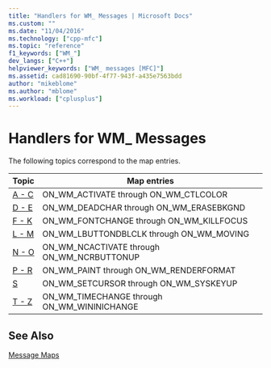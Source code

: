 ```yaml
---
title: "Handlers for WM_ Messages | Microsoft Docs"
ms.custom: ""
ms.date: "11/04/2016"
ms.technology: ["cpp-mfc"]
ms.topic: "reference"
f1_keywords: ["WM_"]
dev_langs: ["C++"]
helpviewer_keywords: ["WM_ messages [MFC]"]
ms.assetid: cad81690-90bf-4f77-943f-a435e7563bdd
author: "mikeblome"
ms.author: "mblome"
ms.workload: ["cplusplus"]
---
```

# Handlers for WM_ Messages
The following topics correspond to the map entries.  
  
|Topic|Map entries|  
|-----------|-----------------|  
|[A - C](../../mfc/reference/wm-message-handlers-a-c.md)|ON_WM_ACTIVATE through ON_WM_CTLCOLOR|  
|[D - E](../../mfc/reference/wm-message-handlers-d-e.md)|ON_WM_DEADCHAR through ON_WM_ERASEBKGND|  
|[F - K](../../mfc/reference/wm-message-handlers-f-k.md)|ON_WM_FONTCHANGE through ON_WM_KILLFOCUS|  
|[L - M](../../mfc/reference/wm-message-handlers-l-m.md)|ON_WM_LBUTTONDBLCLK through ON_WM_MOVING|  
|[N - O](../../mfc/reference/wm-message-handlers-n-o.md)|ON_WM_NCACTIVATE through ON_WM_NCRBUTTONUP|  
|[P - R](../../mfc/reference/wm-messages-p-r.md)|ON_WM_PAINT through ON_WM_RENDERFORMAT|  
|[S](../../mfc/reference/wm-messages-s.md)|ON_WM_SETCURSOR through ON_WM_SYSKEYUP|  
|[T - Z](../../mfc/reference/wm-messages-t-z.md)|ON_WM_TIMECHANGE through ON_WM_WININICHANGE|  
  
## See Also  
 [Message Maps](../../mfc/reference/message-maps-mfc.md)

